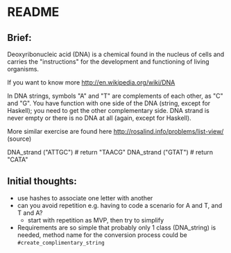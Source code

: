 # README

## Brief:

Deoxyribonucleic acid (DNA) is a chemical found in the nucleus of cells and carries the "instructions" for the development and functioning of living organisms.

If you want to know more http://en.wikipedia.org/wiki/DNA

In DNA strings, symbols "A" and "T" are complements of each other, as "C" and "G". You have function with one side of the DNA (string, except for Haskell); you need to get the other complementary side. DNA strand is never empty or there is no DNA at all (again, except for Haskell).

More similar exercise are found here http://rosalind.info/problems/list-view/ (source)

DNA_strand ("ATTGC") # return "TAACG"
DNA_strand ("GTAT") # return "CATA"

## Initial thoughts:
- use hashes to associate one letter with another
- can you avoid repetition e.g. having to code a scenario for A and T, and T and A?
  - start with repetition as MVP, then try to simplify
- Requirements are so simple that probably only 1 class (DNA_string) is needed, method name for the conversion process could be `#create_complimentary_string`
